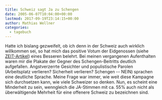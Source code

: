 ```yaml
---
title: Schweiz sagt Ja zu Schengen
date: 2005-06-07T10:04:00+00:00
lastmod: 2017-09-19T23:14:15+00:00
author: Mathias Wellner
categories:
  - tagebuch
---
```

Hatte ich bislang gezweifelt, ob ich denn in der Schweiz auch wirklich willkommen sei, so hat mich das positive Votum der Eidgenossen (siehe [ZEIT-Artikel](http://www.zeit.de/2005/23/schweiz_ergebnis)) eines Besseren belehrt. Bei meinen vergangenen Aufenthalten waren mir die Plakate der Gegner des Schengen-Beitritts deutlich aufgefallen. Angstverzerrte Gesichter und populistische Parolen (Arbeitsplatz verlieren? Sicherheit verlieren? Schengen -- NEIN) sprachen eine deutliche Sprache. Meine Frage war immer, wie weit diese Kampagne sich durchsetzen kann, wie viele Schweizer so denken. Nun, es scheint eine Minderheit zu sein, wenngleich die JA-Stimmen mit ca. 55% auch nicht als überwältigende Mehrheit für eine offenere Schweiz zu bezeichnen sind.